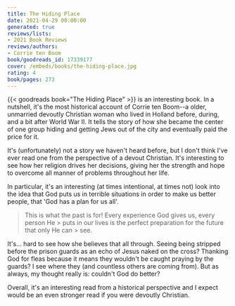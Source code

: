 ```yaml
---
title: The Hiding Place
date: 2021-04-29 00:00:00
generated: true
reviews/lists:
- 2021 Book Reviews
reviews/authors:
- Corrie ten Boom
book/goodreads_id: 17339177
cover: /embeds/books/the-hiding-place.jpg
rating: 4
book/pages: 273
---
```

{{< goodreads book="The Hiding Place" >}} is an interesting book. In a nutshell, it's the most historical account of Corrie ten Boom--a older, unmarried devoutly Christian woman who lived in Holland before, during, and a bit after World War II. It tells the story of how she became the center of one group hiding and getting Jews out of the city and eventually paid the price for it.  

It's (unfortunately) not a story we haven't heard before, but I don't think I've ever read one from the perspective of a devout Christian. It's interesting to see how her religion drives her decisions, giving her the strength and hope to overcome all manner of problems throughout her life.  

<!--more-->

In particular, it's an interesting (at times intentional, at times not) look into the idea that God puts us in terrible situations in order to make us better people, that 'God has a plan for us all'.  

> This is what the past is for! Every experience God gives us, every person He > puts in our lives is the perfect preparation for the future that only He can > see.

It's... hard to see how she believes that all through. Seeing being stripped before the prison guards as an echo of Jesus naked on the cross? Thanking God for fleas because it means they wouldn't be caught praying by the guards? I see where they (and countless others are coming from). But as always, my thought really is: couldn't God do better?  

Overall, it's an interesting read from a historical perspective and I expect would be an even stronger read if you were devoutly Christian.